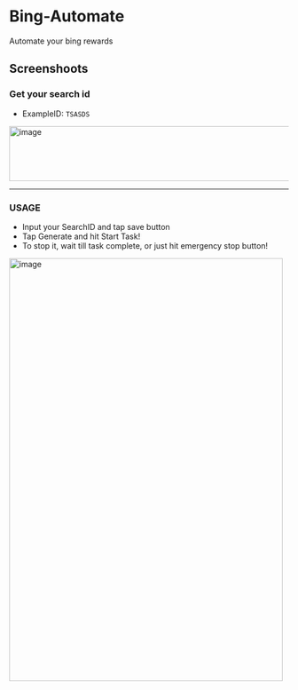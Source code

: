# Bing-Automate 
Automate your bing rewards 

## Screenshoots
### Get your search id 
- ExampleID: `TSASDS`
<img width="505" height="99" alt="image" src="https://github.com/user-attachments/assets/7aa1b018-f257-4a07-a07f-400c6bba296e" />

---

### USAGE
- Input your SearchID and tap save button
- Tap Generate and hit Start Task!
- To stop it, wait till task complete, or just hit emergency stop button!
<img width="493" height="762" alt="image" src="https://github.com/user-attachments/assets/31ff259b-e1fe-4cc0-980e-5fb2efc8a889" />
